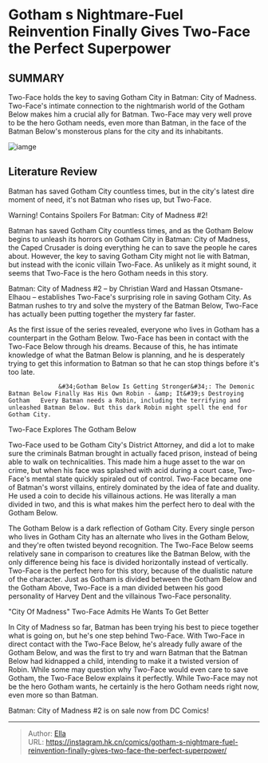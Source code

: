 # Gotham s Nightmare-Fuel Reinvention Finally Gives Two-Face the Perfect Superpower


## SUMMARY 



  Two-Face holds the key to saving Gotham City in Batman: City of Madness.   Two-Face&#39;s intimate connection to the nightmarish world of the Gotham Below makes him a crucial ally for Batman.   Two-Face may very well prove to be the hero Gotham needs, even more than Batman, in the face of the Batman Below&#39;s monsterous plans for the city and its inhabitants.  

![iamge](https://static1.srcdn.com/wordpress/wp-content/uploads/2023/09/two-face-with-batman-mask-in-the-background.jpg)

## Literature Review

Batman has saved Gotham City countless times, but in the city&#39;s latest dire moment of need, it&#39;s not Batman who rises up, but Two-Face.




Warning! Contains Spoilers For Batman: City of Madness #2!




Batman has saved Gotham City countless times, and as the Gotham Below begins to unleash its horrors on Gotham City in Batman: City of Madness, the Caped Crusader is doing everything he can to save the people he cares about. However, the key to saving Gotham City might not lie with Batman, but instead with the iconic villain Two-Face. As unlikely as it might sound, it seems that Two-Face is the hero Gotham needs in this story.

Batman: City of Madness #2 – by Christian Ward and Hassan Otsmane-Elhaou – establishes Two-Face&#39;s surprising role in saving Gotham City. As Batman rushes to try and solve the mystery of the Batman Below, Two-Face has actually been putting together the mystery far faster.



          

As the first issue of the series revealed, everyone who lives in Gotham has a counterpart in the Gotham Below. Two-Face has been in contact with the Two-Face Below through his dreams. Because of this, he has intimate knowledge of what the Batman Below is planning, and he is desperately trying to get this information to Batman so that he can stop things before it&#39;s too late.




                  &#34;Gotham Below Is Getting Stronger&#34;: The Demonic Batman Below Finally Has His Own Robin - &amp; It&#39;s Destroying Gotham   Every Batman needs a Robin, including the terrifying and unleashed Batman Below. But this dark Robin might spell the end for Gotham City.   


 Two-Face Explores The Gotham Below 


          



Two-Face used to be Gotham City&#39;s District Attorney, and did a lot to make sure the criminals Batman brought in actually faced prison, instead of being able to walk on technicalities. This made him a huge asset to the war on crime, but when his face was splashed with acid during a court case, Two-Face&#39;s mental state quickly spiraled out of control. Two-Face became one of Batman&#39;s worst villains, entirely dominated by the idea of fate and duality. He used a coin to decide his villainous actions. He was literally a man divided in two, and this is what makes him the perfect hero to deal with the Gotham Below.




The Gotham Below is a dark reflection of Gotham City. Every single person who lives in Gotham City has an alternate who lives in the Gotham Below, and they&#39;re often twisted beyond recognition. The Two-Face Below seems relatively sane in comparison to creatures like the Batman Below, with the only difference being his face is divided horizontally instead of vertically. Two-Face is the perfect hero for this story, because of the dualistic nature of the character. Just as Gotham is divided between the Gotham Below and the Gotham Above, Two-Face is a man divided between his good personality of Harvey Dent and the villainous Two-Face personality.



 &#34;City Of Madness&#34; Two-Face Admits He Wants To Get Better 


          

In City of Madness so far, Batman has been trying his best to piece together what is going on, but he&#39;s one step behind Two-Face. With Two-Face in direct contact with the Two-Face Below, he&#39;s already fully aware of the Gotham Below, and was the first to try and warn Batman that the Batman Below had kidnapped a child, intending to make it a twisted version of Robin. While some may question why Two-Face would even care to save Gotham, the Two-Face Below explains it perfectly. While Two-Face may not be the hero Gotham wants, he certainly is the hero Gotham needs right now, even more so than Batman.






Batman: City of Madness #2 is on sale now from DC Comics!





---

> Author: [Ella](https://instagram.hk.cn/)  
> URL: https://instagram.hk.cn/comics/gotham-s-nightmare-fuel-reinvention-finally-gives-two-face-the-perfect-superpower/  

